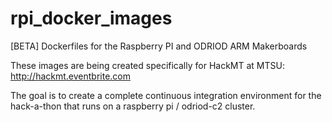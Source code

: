 # rpi_docker_images
[BETA] Dockerfiles for the Raspberry PI and ODRIOD ARM Makerboards

These images are being created specifically for HackMT at MTSU:
http://hackmt.eventbrite.com

The goal is to create a complete continuous integration environment for the hack-a-thon that runs on a raspberry pi / odriod-c2 cluster.
